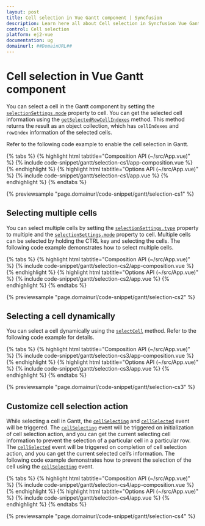 ```yaml
---
layout: post
title: Cell selection in Vue Gantt component | Syncfusion
description: Learn here all about Cell selection in Syncfusion Vue Gantt component of Syncfusion Essential JS 2 and more.
control: Cell selection 
platform: ej2-vue
documentation: ug
domainurl: ##DomainURL##
---
```


# Cell selection in Vue Gantt component

You can select a cell in the Gantt component by setting the [`selectionSettings.mode`](https://ej2.syncfusion.com/vue/documentation/api/gantt/selectionSettings/#mode) property to cell. You can get the selected cell information using the [`getSelectedRowCellIndexes`](https://ej2.syncfusion.com/vue/documentation/api/gantt/selection/#getselectedrowcellindexes) method. This method returns the result as an object collection, which has `cellIndexes` and `rowIndex` information of the selected cells.

Refer to the following code example to enable the cell selection in Gantt.

{% tabs %}
{% highlight html tabtitle="Composition API (~/src/App.vue)" %}
{% include code-snippet/gantt/selection-cs1/app-composition.vue %}
{% endhighlight %}
{% highlight html tabtitle="Options API (~/src/App.vue)" %}
{% include code-snippet/gantt/selection-cs1/app.vue %}
{% endhighlight %}
{% endtabs %}
        
{% previewsample "page.domainurl/code-snippet/gantt/selection-cs1" %}

## Selecting multiple cells

You can select multiple cells by setting the [`selectionSettings.type`](https://ej2.syncfusion.com/vue/documentation/api/gantt/selectionSettings/#type) property to multiple and the [`selectionSettings.mode`](https://ej2.syncfusion.com/vue/documentation/api/gantt/selectionSettings/#mode) property to cell. Multiple cells can be selected by holding the CTRL key and selecting the cells. The following code example demonstrates how to select multiple cells.

{% tabs %}
{% highlight html tabtitle="Composition API (~/src/App.vue)" %}
{% include code-snippet/gantt/selection-cs2/app-composition.vue %}
{% endhighlight %}
{% highlight html tabtitle="Options API (~/src/App.vue)" %}
{% include code-snippet/gantt/selection-cs2/app.vue %}
{% endhighlight %}
{% endtabs %}
        
{% previewsample "page.domainurl/code-snippet/gantt/selection-cs2" %}

## Selecting a cell dynamically

You can select a cell dynamically using the [`selectCell`](https://ej2.syncfusion.com/vue/documentation/api/gantt/selection/#selectcell) method. Refer to the following code example for details.

{% tabs %}
{% highlight html tabtitle="Composition API (~/src/App.vue)" %}
{% include code-snippet/gantt/selection-cs3/app-composition.vue %}
{% endhighlight %}
{% highlight html tabtitle="Options API (~/src/App.vue)" %}
{% include code-snippet/gantt/selection-cs3/app.vue %}
{% endhighlight %}
{% endtabs %}
        
{% previewsample "page.domainurl/code-snippet/gantt/selection-cs3" %}

## Customize cell selection action

While selecting a cell in Gantt, the [`cellSelecting`](https://ej2.syncfusion.com/vue/documentation/api/gantt/#cellselecting) and [`cellSelected`](https://ej2.syncfusion.com/vue/documentation/api/gantt/#cellselected) event will be triggered. The [`cellSelecting`](https://ej2.syncfusion.com/vue/documentation/api/gantt/#cellselecting) event will be triggered on initialization of cell selection action, and you can get the current selecting cell information to prevent the selection of a particular cell in a particular row. The [`cellSelected`](https://ej2.syncfusion.com/vue/documentation/api/gantt/#cellselected) event will be triggered on completion of cell selection action, and you can get the current selected cell’s information. The following code example demonstrates how to prevent the selection of the cell using the [`cellSelecting`](https://ej2.syncfusion.com/vue/documentation/api/gantt/#cellselecting) event.

{% tabs %}
{% highlight html tabtitle="Composition API (~/src/App.vue)" %}
{% include code-snippet/gantt/selection-cs4/app-composition.vue %}
{% endhighlight %}
{% highlight html tabtitle="Options API (~/src/App.vue)" %}
{% include code-snippet/gantt/selection-cs4/app.vue %}
{% endhighlight %}
{% endtabs %}
        
{% previewsample "page.domainurl/code-snippet/gantt/selection-cs4" %}